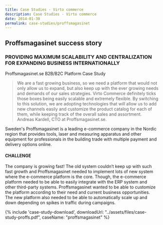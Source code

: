 ```yaml
---
title: Case Studies - Virto commerce
description: Case Studies - Virto commerce
date: 2014-01-30
permalink: case-studies/proffsmagasinet
---
```

<div class="case-studies" ng-controller="caseStudyController">
    <div class="header bg-proffsmagasinet ">
        <div class="bg-container">
            <div class="inner">
                <h2>Proffsmagasinet success story</h2>
            </div>
        </div>
    </div>
    <div class="body responsive">
        <div class="col-w">
            <div class="col __col-70">
                <h3>
                    PROVIDING MAXIMUM
                    SCALABILITY AND CENTRALIZATION
                    FOR EXPANDING BUSINESS
                    INTERNATIONALLY
                </h3>
                <p class="text-gray">Proffsmagasinet.se B2B/B2C Platform Case Study</p>
                <blockquote>
                    We are a fast growing business, so we need a platform that would not only
                    allow us to expand, but also keep up with the ever growing needs and demands
                    of our sales strategies. Virto Commerce definitely ticks those boxes
                    being easily scalable and extremely flexible. By switching to this solution, we
                    are adopting technologies that will allow us to add new channels easily and
                    customize the product catalog for each of them, while keeping track of the
                    overall sales and assortment.
                    <span>Andreas Kardell, CTO at Proffsmagasinet.se.</span>
                </blockquote>
                <p>
                    Sweden's Proffsmagasinet is a leading e-commerce company in the Nordic region that provides
                    tools, laser and measuring apparatus and other equipment for professionals in the building trade with
                    multiple payment and delivery options online.
                </p>
                <h4>CHALLENGE</h4>
                <p>
                    The company is growing fast! The old system couldn’t keep up with such fast growth and Proffsmagasinet
                    needed to implement lots of new system where the e-commerce platform is the core.
                    Though, the e-commerce platform needed to be able to easily integrate with the ERP system and
                    other third-party systems. Proffsmagasinet wanted to be able to customize the platform according to
                    their need and current business opportunities. The new platform also needed to be able to automatically
                    scale up and down depending on spikes in traffic during campaigns.
                </p>
            </div>
            <div class="col __col-30">
                {% include 'case-study-download', downloadUrl: "../assets/files/case-study-proffs.pdf", caseName: "proffsmagasinet" %}
            </div>
        </div>
    </div>
</div>